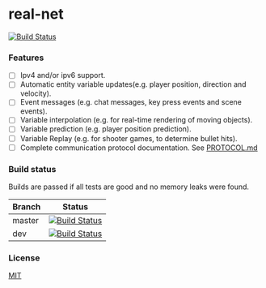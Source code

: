 # real-net
[![Build Status](https://travis-ci.org/jimmiebergmann/real-net.svg?branch=master)](https://github.com/jimmiebergmann/real-net#build-status)  

### Features
- [ ] Ipv4 and/or ipv6 support.
- [ ] Automatic entity variable updates(e.g. player position, direction and velocity).
- [ ] Event messages (e.g. chat messages, key press events and scene events).
- [ ] Variable interpolation (e.g. for real-time rendering of moving objects).
- [ ] Variable prediction (e.g. player position prediction).
- [ ] Variable Replay (e.g. for shooter games, to determine bullet hits).
- [ ] Complete communication protocol documentation. See [PROTOCOL.md](https://github.com/jimmiebergmann/real-net/blob/master/PROTOCOL.md)

### Build status
Builds are passed if all tests are good and no memory leaks were found.

| Branch | Status |
| ------ | ------ |
| master | [![Build Status](https://travis-ci.org/jimmiebergmann/real-net.svg?branch=master)](https://travis-ci.org/jimmiebergmann/real-net) |
| dev | [![Build Status](https://travis-ci.org/jimmiebergmann/real-net.svg?branch=dev)](https://travis-ci.org/jimmiebergmann/real-net)|

### License
[MIT](https://github.com/jimmiebergmann/real-net/blob/master/LICENSE)

